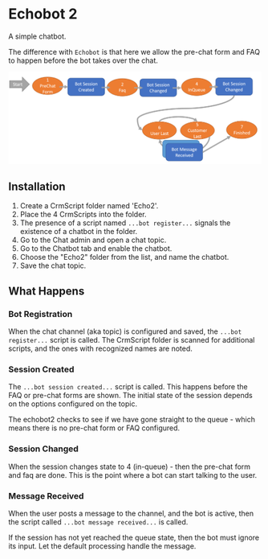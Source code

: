 # Echobot 2

A simple chatbot.

The difference with `Echobot` is that here we allow the pre-chat form and FAQ to happen before the bot takes over the chat.

![States flow](images/states.png)

## Installation

1. Create a CrmScript folder named 'Echo2'.
2. Place the 4 CrmScripts into the folder.
3. The presence of a script named  `...bot register...` signals the existence of a chatbot in the folder.
4. Go to the Chat admin and open a chat topic.
5. Go to the Chatbot tab and enable the chatbot.
6. Choose the "Echo2" folder from the list, and name the chatbot.
7. Save the chat topic.

## What Happens

### Bot Registration

When the chat channel (aka topic) is configured and saved, the `...bot register...` script is called.
The CrmScript folder is scanned for additional scripts, and the ones with recognized names are noted.

### Session Created

The `...bot session created...` script is called. This happens before the FAQ or pre-chat forms are shown. The initial state of the session
depends on the options configured on the topic. 

The echobot2 checks to see if we have gone straight to the queue - which means there is no pre-chat form or FAQ configured.

### Session Changed

When the session changes state to 4 (in-queue) - then the pre-chat form and faq are done. This is the point
where a bot can start talking to the user.

### Message Received

When the user posts a message to the channel, and the bot is active, then the script called
`...bot message received...` is called.

If the session has not yet reached the queue state, then the bot must ignore its input.
Let the default processing handle the message.